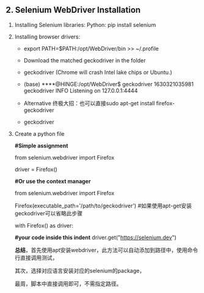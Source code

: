 ## 2. Selenium WebDriver Installation

1. Installing Selenium libraries:
    Python: pip install selenium

2. Installing browser drivers:
    - export PATH=$PATH:/opt/WebDriver/bin >> ~/.profile
    - Download the matched geckodriver in the folder
    - geckodriver (Chrome will crash Intel lake chips or Ubuntu.)

    - (base) ****@HINGE:/opt/WebDriver$ geckodriver
     1630321035981 geckodriver INFO Listening on 127.0.0.1:4444
    - Alternative 终极大招：也可以直接sudo apt-get install firefox-geckodriver
    - geckodriver

3. Create a python file

    **#Simple assignment**

    from selenium.webdriver import Firefox

    driver = Firefox()

    **#Or use the context manager**

    from selenium.webdriver import Firefox

    Firefox(executable_path='/path/to/geckodriver') #如果使用apt-get安装geckodriver可以省略此步骤
  
    with Firefox() as driver:

      **#your code inside this indent**
      driver.get("https://selenium.dev")

    **总结**，首先使用apt安装webdriver，此方法可以自动添加到路径中，使用命令行直接调用测试，

    其次，选择对应语言安装对应的selenium的package，

    最周，脚本中直接调用即可，不需指定路径。
  
